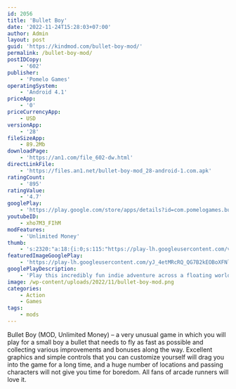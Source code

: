 ```yaml
---
id: 2056
title: 'Bullet Boy'
date: '2022-11-24T15:28:03+07:00'
author: Admin
layout: post
guid: 'https://kindmod.com/bullet-boy-mod/'
permalink: /bullet-boy-mod/
postIDCopy:
    - '602'
publisher:
    - 'Pomelo Games'
operatingSystem:
    - 'Android 4.1'
priceApp:
    - '0'
priceCurrencyApp:
    - USD
versionApp:
    - '28'
fileSizeApp:
    - 89.2Mb
downloadPage:
    - 'https://an1.com/file_602-dw.html'
directLinkFile:
    - 'https://files.an1.net/bullet-boy-mod_28-android-1.com.apk'
ratingCount:
    - '895'
ratingValue:
    - '4.7'
googlePlay:
    - 'https://play.google.com/store/apps/details?id=com.pomelogames.bulletboy.google'
youtubeID:
    - xho7M3_FIhM
modFeatures:
    - 'Unlimited Money'
thumb:
    - 's:2320:"a:18:{i:0;s:115:"https://play-lh.googleusercontent.com/vLbkIKrwfnqA-Ku1K2uw0s7or4FxZL-DSnJu6xIEFA6_H_HE_IlOGQ2sZXgW16XJvME=w526-h296";i:1;s:115:"https://play-lh.googleusercontent.com/CygWlSGCqqclTRwXB4ZjgBtRPy0JL_ekmohwxdSuE3qK7yt2E-FRDhEJBwcpI866Uog=w526-h296";i:2;s:116:"https://play-lh.googleusercontent.com/HVLowi2ORQxx6Uwi1erlh-sZiuByg7gkL_hPi7feH_eMPwUzgImOm0orhqV6Udm0Paiw=w526-h296";i:3;s:114:"https://play-lh.googleusercontent.com/LckBoWTtY1EdBQGs5GIcEDhN9ZmPiDsZtwhFqp15O7vw3qVpEYmPcLr1uR6qS9ElmQ=w526-h296";i:4;s:115:"https://play-lh.googleusercontent.com/nEtHCXGeg5Men_nTaOye4of4SAxKEROoV221YInOGqo4O92_0Gpd2fk-Er7UI3d4lnU=w526-h296";i:5;s:116:"https://play-lh.googleusercontent.com/0d2zgx1q4tx-tR6hOJ036APpowVqTrKgvoVcmgKiC3K2k-baeW17Iz5KeaoOxjgQGFD0=w526-h296";i:6;s:116:"https://play-lh.googleusercontent.com/QvklSbWPpG3kkVDl7dJY79EwIZiRvgCGAi7zVT_2g4SEIJ2ofnoFjG7g2mSJeyCIgDrS=w526-h296";i:7;s:115:"https://play-lh.googleusercontent.com/a28y56LDhPDd1K9Gy97Erk8CImwd9kqQ0rm-aanjZJ6lTloWKWOoP1Hjl-h84g9wWJQ=w526-h296";i:8;s:116:"https://play-lh.googleusercontent.com/G9aEyveu1I1vjwPwDrkLeVCn1T4bvWxNftEYFCnrnPer6HQX14I6Uurvp_ExHqFFYimh=w526-h296";i:9;s:114:"https://play-lh.googleusercontent.com/-YPLjpI7e7VkXq87pMkQULRrGvwHUdJvWbbUwSWClHQsY-58aVD1pz1Q6LxXXc7eIQ=w526-h296";i:10;s:115:"https://play-lh.googleusercontent.com/MxbC1IM8Gx0xAYx9kS4ANEtVKznPxF5-9FOXz7DFnh2AbHen_fuMQjX-QYwjx1U0GAI=w526-h296";i:11;s:115:"https://play-lh.googleusercontent.com/EpAC83kkq7hAnJB8RTHBTsCjcPEkXKdocSrmmJtLaAFLAu5R0qN3XmAFBCpC-OnAIJ8=w526-h296";i:12;s:115:"https://play-lh.googleusercontent.com/9zxiBh4lbPepueQJYkvtfGxsbY3xqoczjkoRPhe0dblftTKiJoW1JwMbWU3Rbf45bzM=w526-h296";i:13;s:116:"https://play-lh.googleusercontent.com/EGIwfBoZasXY2QM3hbt1fmqSd5qTMPfmIPgzULrh7Ml6xD4Eq-7JDMqOoSJRpL4JT3Aa=w526-h296";i:14;s:115:"https://play-lh.googleusercontent.com/I-clkXbJbJPfrRni5H2kGeru3YVvu0tRMLUQmIOA5iClyE2T_zHWIeISKwMhRXP47s0=w526-h296";i:15;s:115:"https://play-lh.googleusercontent.com/BkOacajy0nIvPxXDtJxHOAGcDoyMP7b4xpsCUsYw71MVFD1YovXP1SCuimPIrQmeubY=w526-h296";i:16;s:114:"https://play-lh.googleusercontent.com/EOZtj2-N9m1VlX8Ng7JBOd6UZCa1LzUDNdVM3m8Fw2-KxcP8cqpOKzVZHdonVush6A=w526-h296";i:17;s:114:"https://play-lh.googleusercontent.com/Y5dX_zQxfBAlwtPrjTiTjPoSHtjIIgkuGYIbaUoWiMh-yH2IzdFWRBVOKogX5kbkAg=w526-h296";}";'
featuredImageGooglePlay:
    - 'https://play-lh.googleusercontent.com/yJ_4etMRcRQ_QG7B2kEOBoXFNlb3n4j4tqd8s6oqK7n9dBWOe0CEQg9Lsm4Xw4k9gvs'
googlePlayDescription:
    - 'Play this incredibly fun indie adventure across a floating world, where you fire yourself out of powerful cannons!Meet Bullet Boy, the courageous kid in the jetpack, who rushes to escape a deadly tornado, while trying to collect the missing pieces of some very mysterious, and fascinating statues.Packed with highly jetpack dynamic mechanics. Avoid birds, buildings and weird machines, tap rapidly to dodge fast-moving obstacles with your jetpack, aim precisely to get to the next cannon, or shoot to the sky to elude multiple obstacles altogether, and quickly get to your goal!.'
image: /wp-content/uploads/2022/11/bullet-boy-mod.png
categories:
    - Action
    - Games
tags:
    - mods
---
```


Bullet Boy (MOD, Unlimited Money) – a very unusual game in which you will play for a small boy a bullet that needs to fly as fast as possible and collecting various improvements and bonuses along the way. Excellent graphics and simple controls that you can customize yourself will drag you into the game for a long time, and a huge number of locations and passing characters will not give you time for boredom. All fans of arcade runners will love it.